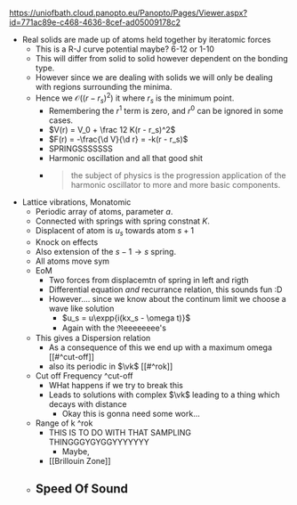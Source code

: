 https://uniofbath.cloud.panopto.eu/Panopto/Pages/Viewer.aspx?id=771ac89e-c468-4636-8cef-ad05009178c2

- Real solids are made up of atoms held together by iteratomic forces
	- This is a R-J curve potential maybe? 6-12 or 1-10
	- This will differ from solid to solid however dependent on the bonding type.
	- However since we are dealing with solids we will only be dealing with regions surrounding the minima.
	- Hence we $\mathcal{O}((r - r_s)^2)$ it where $r_s$ is the minimum point.
		- Remembering the $r^1$ term is zero, and $r^0$ can be ignored in some cases.
		- $V(r) = V_0 + \frac 12 K(r - r_s)^2$
		- $F(r) = -\frac{\d V}{\d r} = -k(r - r_s)$
		- SPRINGSSSSSSS
		- Harmonic oscillation and all that good shit
		- > the subject of physics is the progression application of the harmonic oscillator to more and more basic components.
- Lattice vibrations, Monatomic
	- Periodic array of atoms, parameter $a$.
	- Connected with springs with spring constnat $K$.
	- Displacent of atom is $u_s$ towards atom $s+1$
	- Knock on effects
	- Also extension of the $s-1 \to s$ spring.
	- All atoms move sym
	- EoM
		- Two forces from displacemtn of spring in left and rigth
		- Differential equation *and* recurrance relation, this sounds fun :D
		- However.... since we know about the continum limit we choose a wave like solution
			- $u_s = u\expp{i(kx_s - \omega t)}$
			- Again with the $\Re$eeeeeeee's
	- This gives a Dispersion relation
		- As a consequence of this we end up with a maximum omega [[#^cut-off]]
		- also its periodic in $\vk$ [[#^rok]]
	- Cut off Frequency ^cut-off
		- WHat happens if we try to break this
		- Leads to solutions with complex $\vk$ leading to a thing which decays with distance
			- Okay this is gonna need some work...
	- Range of k ^rok
		- THIS IS TO DO WITH THAT SAMPLING THINGGGYGYGGYYYYYYY
			- Maybe,
		- [[Brillouin Zone]]
	- Speed	Of Sound
		- 